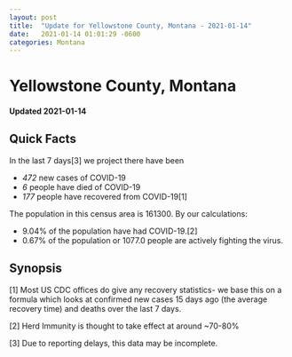 ```yaml
---
layout: post
title:  "Update for Yellowstone County, Montana - 2021-01-14"
date:   2021-01-14 01:01:29 -0600
categories: Montana
---
```


# Yellowstone County, Montana
#### Updated 2021-01-14

## Quick Facts

In the last 7 days[3] we project there have been
- *472* new cases of COVID-19
- *6* people have died of COVID-19
- *177* people have recovered from COVID-19[1]

The population in this census area is 161300. By our calculations:
- 9.04% of the population have had COVID-19.[2]
- 0.67% of the population or 1077.0 people are actively fighting the virus.

## Synopsis




[1] Most US CDC offices do give any recovery statistics- we base this on a formula which looks at confirmed new cases
15 days ago (the average recovery time) and deaths over the last 7 days.

[2] Herd Immunity is thought to take effect at around ~70-80%

[3] Due to reporting delays, this data may be incomplete.
 
    